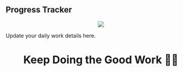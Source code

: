 ## Progress Tracker

<p align="center">
  <img src="https://cdn.theatlantic.com/media/files/2022/progress/progress-share.png" />
</p>

Update your daily work details here.

<center>
<h1> Keep Doing the Good Work ✌🏻
</center>

